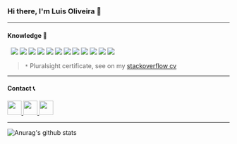 ### Hi there, I'm Luis Oliveira 👋

<hr>

#### Knowledge 🧠

 &nbsp;
<img src="https://badgen.net/badge/javascript/expert*/blue?icon=https://icongr.am/devicon/javascript-original.svg">
<img src="https://badgen.net/badge/typescript/proficient*/green?icon=https://icongr.am/devicon/typescript-original.svg">
<img src="https://badgen.net/badge/nodejs/proficient*/green?icon=https://icongr.am/devicon/nodejs-original.svg">
<img src="https://badgen.net/badge/express/proficient*/green?icon=https://icongr.am/devicon/express-original.svg">
<img src="https://badgen.net/badge/mongodb/expert*/blue?icon=https://icongr.am/devicon/mongodb-original.svg">
<img src="https://badgen.net/badge/HTML/expert*/blue?icon=https://icongr.am/devicon/html5-original.svg">
<img src="https://badgen.net/badge/linux/proficient*/green?icon=https://icongr.am/devicon/linux-original.svg">
<img src="https://badgen.net/badge/git/proficient/green?icon=https://icongr.am/devicon/git-original.svg">
<img src="https://badgen.net/badge/ionic/expert/blue?icon=https://icongr.am/devicon/ionic-original.svg">
<img src="https://badgen.net/badge/angular/proficient/green?icon=https://icongr.am/devicon/angularjs-original.svg">
<img src="https://badgen.net/badge/docker/novice/yellow?icon=https://icongr.am/devicon/docker-original.svg">
<img src="https://badgen.net/badge/vagrant/novice/yellow?icon=https://icongr.am/devicon/vagrant-original.svg">

> `*` Pluralsight certificate, see on my [stackoverflow cv](https://stackoverflow.com/story/oluis)

<hr>

#### Contact 📞
<a href="https://stackoverflow.com/users/11709593/luis-oliveira">
  <img src="https://image.flaticon.com/icons/svg/2111/2111628.svg" width="32px">
</a>
<a href="http://www.linkedin.com/in/ooluis">
  <img src="https://image.flaticon.com/icons/svg/174/174857.svg" width="32px">
</a>
<a href="https://www.instagram.com/filiafobico/">
  <img src="https://image.flaticon.com/icons/svg/2111/2111463.svg" width="32px">
</a>

<hr>

![Anurag's github stats](https://github-readme-stats.vercel.app/api/?username=filiafobico&show_icons=true&title_color=fff&icon_color=79ff97&text_color=9f9f9f&bg_color=151515)
